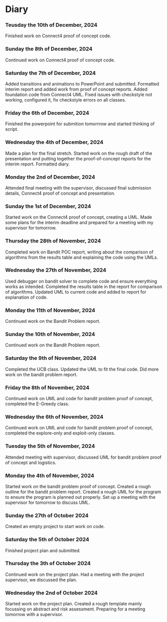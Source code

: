 # Diary

### Teusday the 10th of December, 2024
Finished work on Connect4 proof of concept code.

### Sunday the 8th of December, 2024
Continued work on Connect4 proof of concept code.

### Saturday the 7th of December, 2024
Added transitions and animations to PowerPoint and submitted. Formatted interim report and added work from proof of concept reports. Added foundation code from Connect4 UML. Fixed issues with checkstyle not working, configured it, fix checkstyle errors on all classes.

### Friday the 6th of December, 2024
Finished the powerpoint for submition tomorrrow and started thinking of script.

### Wednesday the 4th of December, 2024
Made a plan for the final stretch. Started work on the rough draft of the presentation and putting together the proof-of-concept reports for the interim report. Formatted diary. 

### Monday the 2nd of December, 2024
Attended final meeting with the supervisor, discussed final submission details, Connect4 proof of concept and presentation. 

### Sunday the 1st of December, 2024
Started work on the Connect4 proof of concept, creating a UML. Made some plans for the interim deadline and prepared for a meeting with my supervisor for tomorrow.

### Thursday the 28th of November, 2024
Completed work on Bandit POC report, writing about the comparison of algorithms from the results table and explaining the code using the UMLs.

### Wednesday the 27th of November, 2024
Used debugger on bandit solver to complete code and ensure everything works as intended. Completed the results table in the report for comparison of algorithms. Updated UML to current code and added to report for explanation of code. 

### Monday the 11th of November, 2024
Continued work on the Bandit Problem report.

### Sunday the 10th of November, 2024
Continued work on the Bandit Problem report.

### Saturday the 9th of November, 2024
Completed the UCB class. Updated the UML to fit the final code. Did more work on the bandit problem report.

### Friday the 8th of November, 2024
Continued work on UML and code for bandit problem proof of concept, completed the E-Greedy class.

### Wednesday the 6th of November, 2024
Continued work on UML and code for bandit problem proof of concept, completed the explore-only and exploit-only classes.

### Tuesday the 5th of November, 2024
Attended meeting with supervisor, discussed UML for bandit problem proof of concept and logistics. 

### Monday the 4th of November, 2024
Started work on the bandit problem proof of concept. Created a rough outline for the bandit problem report. Created a rough UML for the program to ensure the program is planned out properly. Set up a meeting with the supervisor for tomorrow to discuss UML.

### Sunday the 27th of October 2024
Created an empty project to start work on code.

### Saturday the 5th of October 2024
Finished project plan and submitted. 

### Thursday the 3th of October 2024
Continued work on the project plan. Had a meeting with the project supervisor, we discussed the plan.

### Wednesday the 2nd of October 2024
Started work on the project plan. Created a rough template mainly focussing on abstract and risk assessment. Preparing for a meeting tomorrow with a supervisor. 

